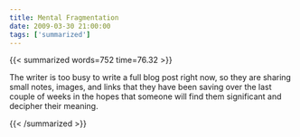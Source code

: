```yaml
---
title: Mental Fragmentation
date: 2009-03-30 21:00:00
tags: ['summarized']
---
```


{{< summarized words=752 time=76.32 >}}

The writer is too busy to write a full blog post right now, so they are sharing small notes, images, and links that they have been saving over the last couple of weeks in the hopes that someone will find them significant and decipher their meaning.

{{< /summarized >}}